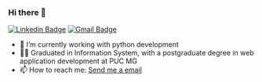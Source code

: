 ### Hi there 👋

[![Linkedin Badge](https://img.shields.io/badge/-kennedimalheiros-blue?style=flat-square&logo=Linkedin&logoColor=white&link=https://www.linkedin.com/in/kennedimalheiros/)](https://www.linkedin.com/in/kennedimalheiros/)
[![Gmail Badge](https://img.shields.io/badge/-kennedimalheiros@gmail.com-c14438?style=flat-square&logo=Gmail&logoColor=white&link=mailto:kennedimalheiros@gmail.com)](mailto:kennedimalheiros@gmail.com)

- 🔭 I’m currently working with python development 
- 👨‍🎓 Graduated in Information System, with a postgraduate degree in web application development at PUC MG
- 📫 How to reach me: [Send me a email](mailto:kennedimalheiros@gmail.com)


<!--
**kennedimalheiros/kennedimalheiros** is a ✨ _special_ ✨ repository because its `README.md` (this file) appears on your GitHub profile.

Here are some ideas to get you started:


- 🌱 I’m currently learning ...
- 👯 I’m looking to collaborate on ...
- 🤔 I’m looking for help with ...
- 💬 Ask me about ...

- 😄 Pronouns: ...
- ⚡ Fun fact: ...

- ![Data about me](https://github-readme-stats.vercel.app/api?username=kennedimalheiros&show_icons=true&hide_border=true)
-->
